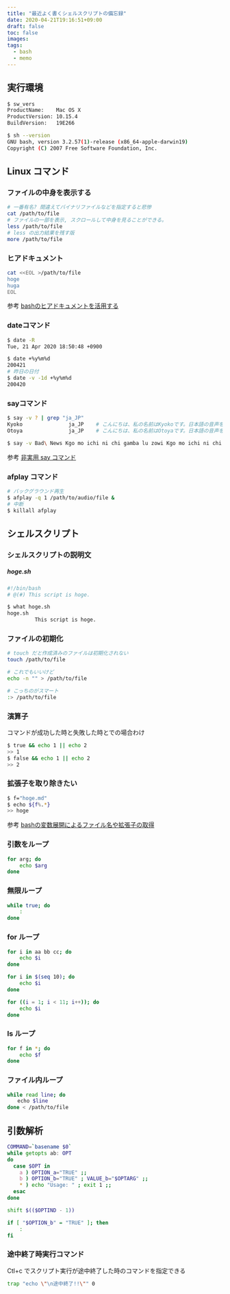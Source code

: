 ```yaml
---
title: "最近よく書くシェルスクリプトの備忘録"
date: 2020-04-21T19:16:51+09:00
draft: false
toc: false
images:
tags:
  - bash
  - memo
---
```


## 実行環境
```bash
$ sw_vers
ProductName:    Mac OS X
ProductVersion: 10.15.4
BuildVersion:   19E266

$ sh --version
GNU bash, version 3.2.57(1)-release (x86_64-apple-darwin19)
Copyright (C) 2007 Free Software Foundation, Inc.
```

## Linux コマンド
### ファイルの中身を表示する
```bash
# 一番有名? 間違えてバイナリファイルなどを指定すると悲惨
cat /path/to/file
# ファイルの一部を表示, スクロールして中身を見ることができる。
less /path/to/file
# less の出力結果を残す版
more /path/to/file
```
### ヒアドキュメント
```bash
cat <<EOL >/path/to/file
hoge
huga
EOL
```

参考 [bashのヒアドキュメントを活用する](https://qiita.com/take4s5i/items/e207cee4fb04385a9952)
### dateコマンド
```bash
$ date -R
Tue, 21 Apr 2020 18:50:48 +0900

$ date +%y%m%d
200421
# 昨日の日付
$ date -v -1d +%y%m%d
200420
```
### sayコマンド
```bash
$ say -v ? | grep "ja_JP"
Kyoko               ja_JP    # こんにちは、私の名前はKyokoです。日本語の音声をお届けします。
Otoya               ja_JP    # こんにちは、私の名前はOtoyaです。日本語の音声をお届けします。

$ say -v Bad\ News Kgo mo ichi ni chi gamba lu zowi Kgo mo ichi ni chi gamba lu zowi
```
参考 [非実用 say コマンド](https://gist.github.com/susisu/c9b106745f94c85e482c)

### afplay コマンド
```bash
# バックグラウンド再生
$ afplay -q 1 /path/to/audio/file &
# 中断
$ killall afplay
```
## シェルスクリプト
### シェルスクリプトの説明文
##### hoge.sh
```bash
#!/bin/bash
# @(#) This script is hoge.
```
```bash
$ what hoge.sh 
hoge.sh
         This script is hoge.
```

### ファイルの初期化
```bash
# touch だと作成済みのファイルは初期化されない
touch /path/to/file

# これでもいいけど
echo -n "" > /path/to/file

# こっちのがスマート
:> /path/to/file
```
### 演算子
コマンドが成功した時と失敗した時とでの場合わけ
```bash
$ true && echo 1 || echo 2
>> 1
$ false && echo 1 || echo 2
>> 2
```

### 拡張子を取り除きたい
```bash
$ f="hoge.md"
$ echo ${f%.*}
>> hoge
```

参考 [bashの変数展開によるファイル名や拡張子の取得](https://qiita.com/mriho/items/b30b3a33e8d2e25e94a8)

### 引数をループ
```bash
for arg; do
    echo $arg
done
```
### 無限ループ
```bash
while true; do
    :
done
```
### for ループ
```bash
for i in aa bb cc; do
    echo $i
done

for i in $(seq 10); do
    echo $i
done

for ((i = 1; i < 11; i++)); do
    echo $i
done
```
### ls ループ
```bash
for f in *; do
    echo $f
done
```
### ファイル内ループ
```bash
while read line; do
　　echo $line
done < /path/to/file
```
## 引数解析
```bash
COMMAND=`basename $0`
while getopts ab: OPT
do
  case $OPT in
    a ) OPTION_a="TRUE" ;;
    b ) OPTION_b="TRUE" ; VALUE_b="$OPTARG" ;;
    * ) echo "Usage: " ; exit 1 ;;
  esac
done

shift $(($OPTIND - 1))

if [ "$OPTION_b" = "TRUE" ]; then
    :
fi
```
### 途中終了時実行コマンド
Ctl+c でスクリプト実行が途中終了した時のコマンドを指定できる
```bash
trap "echo \"\n途中終了!!\"" 0
```

